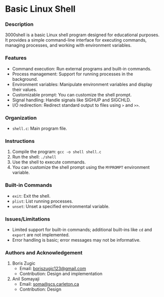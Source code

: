 # Basic Linux Shell

### Description

3000shell is a basic Linux shell program designed for educational purposes. It provides a simple command-line interface for executing commands, managing processes, and working with environment variables.

### Features

- Command execution: Run external programs and built-in commands.
- Process management: Support for running processes in the background.
- Environment variables: Manipulate environment variables and display their values.
- Customizable prompt: You can customize the shell prompt.
- Signal handling: Handle signals like SIGHUP and SIGCHLD.
- I/O redirection: Redirect standard output to files using `>` and `>>`.

### Organization

- `shell.c`: Main program file.

### Instructions

1. Compile the program: `gcc -o shell shell.c`
2. Run the shell: `./shell`
3. Use the shell to execute commands.
4. You can customize the shell prompt using the `MYPROMPT` environment variable.

### Built-in Commands

- `exit`: Exit the shell.
- `plist`: List running processes.
- `unset`: Unset a specified environmental variable.

### Issues/Limitations

- Limited support for built-in commands; additional built-ins like `cd` and `export` are not implemented.
- Error handling is basic; error messages may not be informative.

### Authors and Acknowledgement
1. Boris Zugic
   - Email: boriszugic123@gmail.com
   - Contribution: Design and implementation
2. Anil Somayaji
    - Email: soma@scs.carleton.ca
    - Contribution: Design